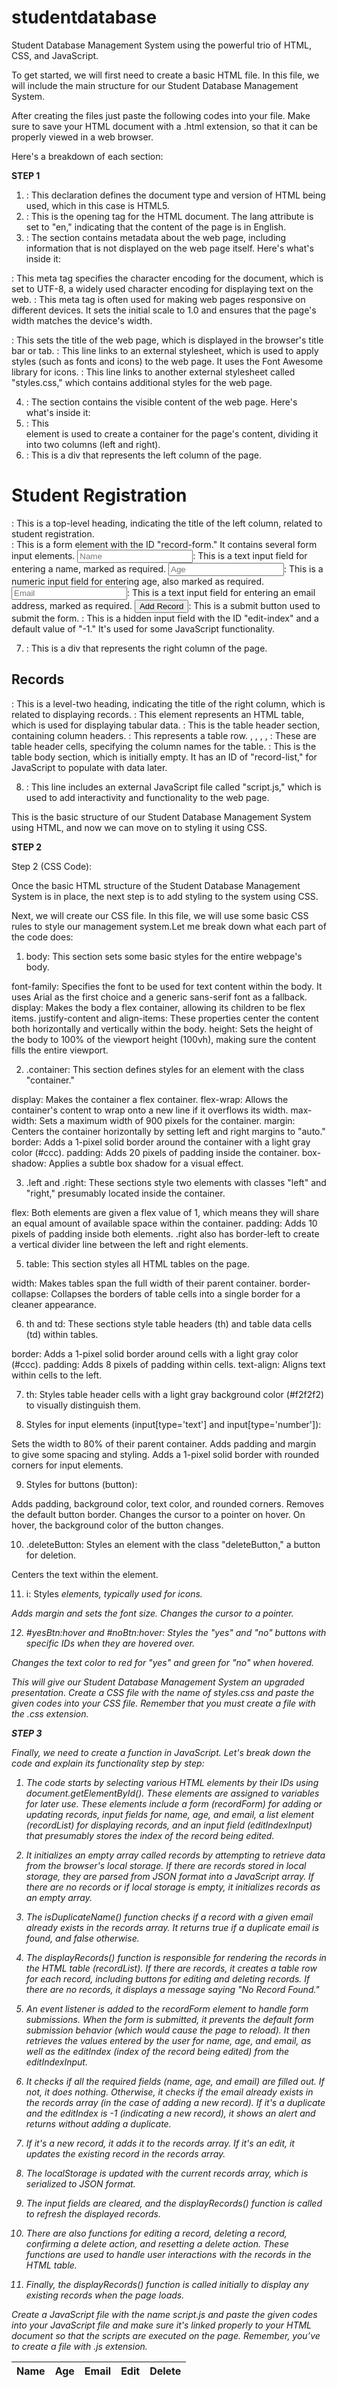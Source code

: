 # studentdatabase
 Student Database Management System using the powerful trio of HTML, CSS, and JavaScript.

To get started, we will first need to create a basic HTML file. In this file, we will include the main structure for our Student Database Management System.


After creating the files just paste the following codes into your file. Make sure to save your HTML document with a .html extension, so that it can be properly viewed in a web browser.


Here's a breakdown of each section:

**STEP 1**


1. <!DOCTYPE html>: This declaration defines the document type and version of HTML being used, which in this case is HTML5.


2. <html lang="en">: This is the opening tag for the HTML document. The lang attribute is set to "en," indicating that the content of the page is in English.


3. <head>: The <head> section contains metadata about the web page, including information that is not displayed on the web page itself. Here's what's inside it:


<meta charset="UTF-8">: This meta tag specifies the character encoding for the document, which is set to UTF-8, a widely used character encoding for displaying text on the web.
<meta name="viewport" content="width=device-width, initial-scale=1.0">: This meta tag is often used for making web pages responsive on different devices. It sets the initial scale to 1.0 and ensures that the page's width matches the device's width.
<title>Student Database Management System</title>: This sets the title of the web page, which is displayed in the browser's title bar or tab.
<link rel="stylesheet" href="https://cdnjs.cloudflare.com/ajax/libs/font-awesome/6.4.2/css/all.min.css" integrity="...">: This line links to an external stylesheet, which is used to apply styles (such as fonts and icons) to the web page. It uses the Font Awesome library for icons.
<link rel="stylesheet" href="styles.css">: This line links to another external stylesheet called "styles.css," which contains additional styles for the web page.

4. <body>: The <body> section contains the visible content of the web page. Here's what's inside it:


5. <div class="container">: This <div> element is used to create a container for the page's content, dividing it into two columns (left and right).


6. <div class="left">: This is a div that represents the left column of the page.


<h1>Student Registration</h1>: This is a top-level heading, indicating the title of the left column, related to student registration.
<form id="record-form">: This is a form element with the ID "record-form." It contains several form input elements.
<input type="text" id="name" placeholder="Name" required>: This is a text input field for entering a name, marked as required.
<input type="number" id="age" placeholder="Age" required>: This is a numeric input field for entering age, also marked as required.
<input type="text" id="email" placeholder="Email" required>: This is a text input field for entering an email address, marked as required.
<button type="submit">Add Record</button>: This is a submit button used to submit the form.
<input type="hidden" id="edit-index" value="-1">: This is a hidden input field with the ID "edit-index" and a default value of "-1." It's used for some JavaScript functionality.

7. <div class="right">: This is a div that represents the right column of the page.


<h2>Records</h2>: This is a level-two heading, indicating the title of the right column, which is related to displaying records.
<table>: This element represents an HTML table, which is used for displaying tabular data.
<thead>: This is the table header section, containing column headers.
<tr>: This represents a table row.
<th>Name</th>, <th>Age</th>, <th>Email</th>, <th>Edit</th>, <th>Delete</th>: These are table header cells, specifying the column names for the table.
<tbody id="record-list"></tbody>: This is the table body section, which is initially empty. It has an ID of "record-list," for JavaScript to populate with data later.

8. <script src="script.js"></script>: This line includes an external JavaScript file called "script.js," which is used to add interactivity and functionality to the web page.


This is the basic structure of our Student Database Management System using HTML, and now we can move on to styling it using CSS.


**STEP 2**

Step 2 (CSS Code):

Once the basic HTML structure of the Student Database Management System is in place, the next step is to add styling to the system using CSS.


Next, we will create our CSS file. In this file, we will use some basic CSS rules to style our management system.Let me break down what each part of the code does:


1. body: This section sets some basic styles for the entire webpage's body.


font-family: Specifies the font to be used for text content within the body. It uses Arial as the first choice and a generic sans-serif font as a fallback.
display: Makes the body a flex container, allowing its children to be flex items.
justify-content and align-items: These properties center the content both horizontally and vertically within the body.
height: Sets the height of the body to 100% of the viewport height (100vh), making sure the content fills the entire viewport.

2. .container: This section defines styles for an element with the class "container."


display: Makes the container a flex container.
flex-wrap: Allows the container's content to wrap onto a new line if it overflows its width.
max-width: Sets a maximum width of 900 pixels for the container.
margin: Centers the container horizontally by setting left and right margins to "auto."
border: Adds a 1-pixel solid border around the container with a light gray color (#ccc).
padding: Adds 20 pixels of padding inside the container.
box-shadow: Applies a subtle box shadow for a visual effect.

3. .left and .right: These sections style two elements with classes "left" and "right," presumably located inside the container.


flex: Both elements are given a flex value of 1, which means they will share an equal amount of available space within the container.
padding: Adds 10 pixels of padding inside both elements.
.right also has border-left to create a vertical divider line between the left and right elements.


5. table: This section styles all HTML tables on the page.


width: Makes tables span the full width of their parent container.
border-collapse: Collapses the borders of table cells into a single border for a cleaner appearance.

6. th and td: These sections style table headers (th) and table data cells (td) within tables.


border: Adds a 1-pixel solid border around cells with a light gray color (#ccc).
padding: Adds 8 pixels of padding within cells.
text-align: Aligns text within cells to the left.

7. th: Styles table header cells with a light gray background color (#f2f2f2) to visually distinguish them.


8. Styles for input elements (input[type='text'] and input[type='number']):


Sets the width to 80% of their parent container.
Adds padding and margin to give some spacing and styling.
Adds a 1-pixel solid border with rounded corners for input elements.

9. Styles for buttons (button):


Adds padding, background color, text color, and rounded corners.
Removes the default button border.
Changes the cursor to a pointer on hover.
On hover, the background color of the button changes.

10. .deleteButton: Styles an element with the class "deleteButton," a button for deletion.


Centers the text within the element.

11. i: Styles <i> elements, typically used for icons.


Adds margin and sets the font size.
Changes the cursor to a pointer.

12. #yesBtn:hover and #noBtn:hover: Styles the "yes" and "no" buttons with specific IDs when they are hovered over.


Changes the text color to red for "yes" and green for "no" when hovered.

This will give our Student Database Management System an upgraded presentation. Create a CSS file with the name of styles.css and paste the given codes into your CSS file. Remember that you must create a file with the .css extension.

**STEP 3**


Finally, we need to create a function in JavaScript. Let's break down the code and explain its functionality step by step:


1. The code starts by selecting various HTML elements by their IDs using document.getElementById(). These elements are assigned to variables for later use. These elements include a form (recordForm) for adding or updating records, input fields for name, age, and email, a list element (recordList) for displaying records, and an input field (editIndexInput) that presumably stores the index of the record being edited.


2. It initializes an empty array called records by attempting to retrieve data from the browser's local storage. If there are records stored in local storage, they are parsed from JSON format into a JavaScript array. If there are no records or if local storage is empty, it initializes records as an empty array.


3. The isDuplicateName() function checks if a record with a given email already exists in the records array. It returns true if a duplicate email is found, and false otherwise.


4. The displayRecords() function is responsible for rendering the records in the HTML table (recordList). If there are records, it creates a table row for each record, including buttons for editing and deleting records. If there are no records, it displays a message saying "No Record Found."


5. An event listener is added to the recordForm element to handle form submissions. When the form is submitted, it prevents the default form submission behavior (which would cause the page to reload). It then retrieves the values entered by the user for name, age, and email, as well as the editIndex (index of the record being edited) from the editIndexInput.


6. It checks if all the required fields (name, age, and email) are filled out. If not, it does nothing. Otherwise, it checks if the email already exists in the records array (in the case of adding a new record). If it's a duplicate and the editIndex is -1 (indicating a new record), it shows an alert and returns without adding a duplicate.


7. If it's a new record, it adds it to the records array. If it's an edit, it updates the existing record in the records array.


8. The localStorage is updated with the current records array, which is serialized to JSON format.


9. The input fields are cleared, and the displayRecords() function is called to refresh the displayed records.


10. There are also functions for editing a record, deleting a record, confirming a delete action, and resetting a delete action. These functions are used to handle user interactions with the records in the HTML table.


11. Finally, the displayRecords() function is called initially to display any existing records when the page loads.


Create a JavaScript file with the name script.js and paste the given codes into your JavaScript file and make sure it's linked properly to your HTML document so that the scripts are executed on the page. Remember, you’ve to create a file with .js extension.
